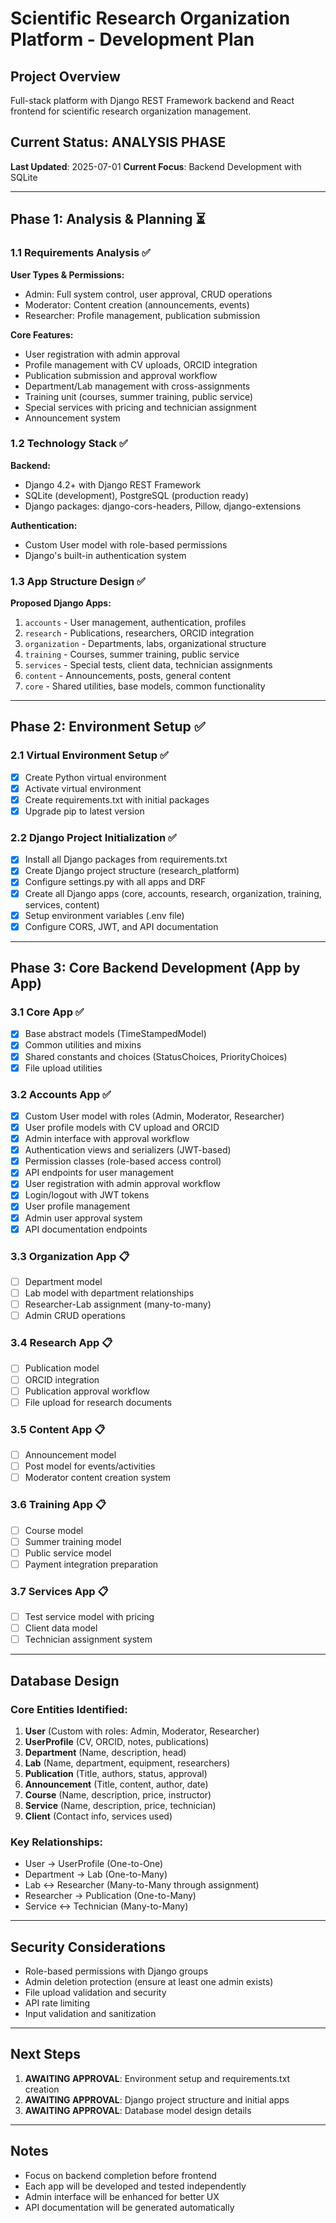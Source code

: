 # Scientific Research Organization Platform - Development Plan

## Project Overview
Full-stack platform with Django REST Framework backend and React frontend for scientific research organization management.

## Current Status: ANALYSIS PHASE
**Last Updated**: 2025-07-01
**Current Focus**: Backend Development with SQLite

---

## Phase 1: Analysis & Planning ⏳

### 1.1 Requirements Analysis ✅
**User Types & Permissions:**
- Admin: Full system control, user approval, CRUD operations
- Moderator: Content creation (announcements, events)
- Researcher: Profile management, publication submission

**Core Features:**
- User registration with admin approval
- Profile management with CV uploads, ORCID integration
- Publication submission and approval workflow
- Department/Lab management with cross-assignments
- Training unit (courses, summer training, public service)
- Special services with pricing and technician assignment
- Announcement system

### 1.2 Technology Stack ✅
**Backend:**
- Django 4.2+ with Django REST Framework
- SQLite (development), PostgreSQL (production ready)
- Django packages: django-cors-headers, Pillow, django-extensions

**Authentication:**
- Custom User model with role-based permissions
- Django's built-in authentication system

### 1.3 App Structure Design ✅
**Proposed Django Apps:**
1. `accounts` - User management, authentication, profiles
2. `research` - Publications, researchers, ORCID integration  
3. `organization` - Departments, labs, organizational structure
4. `training` - Courses, summer training, public service
5. `services` - Special tests, client data, technician assignments
6. `content` - Announcements, posts, general content
7. `core` - Shared utilities, base models, common functionality

---

## Phase 2: Environment Setup ✅

### 2.1 Virtual Environment Setup ✅
- [x] Create Python virtual environment
- [x] Activate virtual environment
- [x] Create requirements.txt with initial packages
- [x] Upgrade pip to latest version

### 2.2 Django Project Initialization ✅
- [x] Install all Django packages from requirements.txt
- [x] Create Django project structure (research_platform)
- [x] Configure settings.py with all apps and DRF
- [x] Create all Django apps (core, accounts, research, organization, training, services, content)
- [x] Setup environment variables (.env file)
- [x] Configure CORS, JWT, and API documentation

---

## Phase 3: Core Backend Development (App by App)

### 3.1 Core App ✅
- [x] Base abstract models (TimeStampedModel)
- [x] Common utilities and mixins
- [x] Shared constants and choices (StatusChoices, PriorityChoices)
- [x] File upload utilities

### 3.2 Accounts App ✅
- [x] Custom User model with roles (Admin, Moderator, Researcher)
- [x] User profile models with CV upload and ORCID
- [x] Admin interface with approval workflow
- [x] Authentication views and serializers (JWT-based)
- [x] Permission classes (role-based access control)
- [x] API endpoints for user management
- [x] User registration with admin approval workflow
- [x] Login/logout with JWT tokens
- [x] User profile management
- [x] Admin user approval system
- [x] API documentation endpoints

### 3.3 Organization App 📋
- [ ] Department model
- [ ] Lab model with department relationships
- [ ] Researcher-Lab assignment (many-to-many)
- [ ] Admin CRUD operations

### 3.4 Research App 📋
- [ ] Publication model
- [ ] ORCID integration
- [ ] Publication approval workflow
- [ ] File upload for research documents

### 3.5 Content App 📋
- [ ] Announcement model
- [ ] Post model for events/activities
- [ ] Moderator content creation system

### 3.6 Training App 📋
- [ ] Course model
- [ ] Summer training model
- [ ] Public service model
- [ ] Payment integration preparation

### 3.7 Services App 📋
- [ ] Test service model with pricing
- [ ] Client data model
- [ ] Technician assignment system

---

## Database Design

### Core Entities Identified:
1. **User** (Custom with roles: Admin, Moderator, Researcher)
2. **UserProfile** (CV, ORCID, notes, publications)
3. **Department** (Name, description, head)
4. **Lab** (Name, department, equipment, researchers)
5. **Publication** (Title, authors, status, approval)
6. **Announcement** (Title, content, author, date)
7. **Course** (Name, description, price, instructor)
8. **Service** (Name, description, price, technician)
9. **Client** (Contact info, services used)

### Key Relationships:
- User → UserProfile (One-to-One)
- Department → Lab (One-to-Many)
- Lab ↔ Researcher (Many-to-Many through assignment)
- Researcher → Publication (One-to-Many)
- Service ↔ Technician (Many-to-Many)

---

## Security Considerations
- Role-based permissions with Django groups
- Admin deletion protection (ensure at least one admin exists)
- File upload validation and security
- API rate limiting
- Input validation and sanitization

---

## Next Steps
1. **AWAITING APPROVAL**: Environment setup and requirements.txt creation
2. **AWAITING APPROVAL**: Django project structure and initial apps
3. **AWAITING APPROVAL**: Database model design details

---

## Notes
- Focus on backend completion before frontend
- Each app will be developed and tested independently
- Admin interface will be enhanced for better UX
- API documentation will be generated automatically
